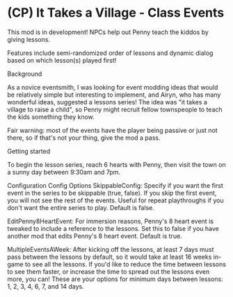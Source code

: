 # (CP) It Takes a Village - Class Events

This mod is in development! NPCs help out Penny teach the kiddos by giving lessons.

Features include semi-randomized order of lessons and dynamic dialog based on which lesson(s) played first!

Background

As a novice eventsmith, I was looking for event modding ideas that would be relatively simple but interesting to implement, and Airyn, who has many wonderful ideas, suggested a lessons series! The idea was "it takes a village to raise a child", so Penny might recruit fellow townspeople to teach the kids something they know.

Fair warning: most of the events have the player being passive or just not there, so if that's not your thing, give the mod a pass.

Getting started

To begin the lesson series, reach 6 hearts with Penny, then visit the town on a sunny day between 9:30am and 7pm.

Configuration
Config Options
SkippableConfig: Specify if you want the first event in the series to be skippable (true, false). If you skip the first event, you will not see the rest of the events. Useful for repeat playthroughs if you don't want the entire series to play. Default is false.

EditPenny8HeartEvent: For immersion reasons, Penny's 8 heart event is tweaked to include a reference to the lessons. Set this to false if you have another mod that edits Penny's 8 heart event. Default is true.

MultipleEventsAWeek: After kicking off the lessons, at least 7 days must pass between the lessons by default, so it would take at least 16 weeks in-game to see all the lessons. If you'd like to reduce the time between lessons to see them faster, or increase the time to spread out the lessons even more, you can! These are your options for minimum days between lessons: 1, 2, 3, 4, 6, 7, and 14 days.

